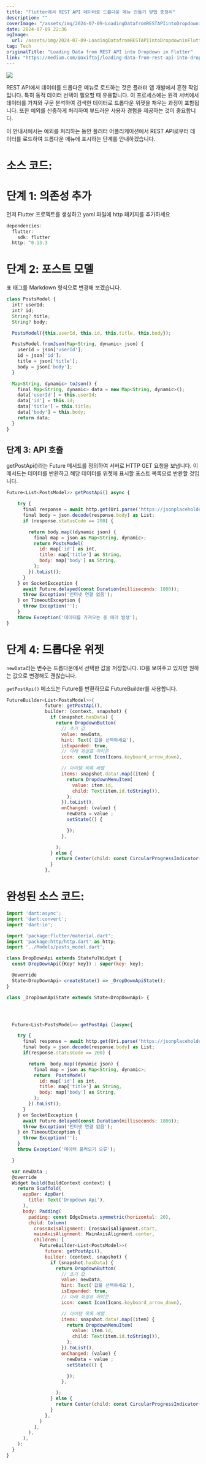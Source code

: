 ```yaml
---
title: "Flutter에서 REST API 데이터로 드롭다운 메뉴 만들기 방법 총정리"
description: ""
coverImage: "/assets/img/2024-07-09-LoadingDatafromRESTAPIintoDropdowninFlutter_0.png"
date: 2024-07-09 22:36
ogImage: 
  url: /assets/img/2024-07-09-LoadingDatafromRESTAPIintoDropdowninFlutter_0.png
tag: Tech
originalTitle: "Loading Data from REST API into Dropdown in Flutter"
link: "https://medium.com/@axiftaj/loading-data-from-rest-api-into-dropdown-in-flutter-9e788ee927d3"
---
```




<img src="/assets/img/2024-07-09-LoadingDatafromRESTAPIintoDropdowninFlutter_0.png" />

REST API에서 데이터를 드롭다운 메뉴로 로드하는 것은 플러터 앱 개발에서 흔한 작업입니다. 특히 동적 데이터 선택이 필요할 때 유용합니다. 이 프로세스에는 원격 서버에서 데이터를 가져와 구문 분석하여 검색한 데이터로 드롭다운 위젯을 채우는 과정이 포함됩니다. 또한 예외를 신중하게 처리하여 부드러운 사용자 경험을 제공하는 것이 중요합니다.

이 안내서에서는 예외를 처리하는 동안 플러터 어플리케이션에서 REST API로부터 데이터를 로드하여 드롭다운 메뉴에 표시하는 단계를 안내하겠습니다.

# 소스 코드:


<div class="content-ad"></div>

# 단계 1: 의존성 추가

먼저 Flutter 프로젝트를 생성하고 yaml 파일에 http 패키지를 추가하세요

```js
dependencies:
  flutter:
    sdk: flutter
  http: ^0.13.3
```

# 단계 2: 포스트 모델

<div class="content-ad"></div>

표 태그를 Markdown 형식으로 변경해 보겠습니다.

```js
class PostsModel {
  int? userId;
  int? id;
  String? title;
  String? body;

  PostsModel({this.userId, this.id, this.title, this.body});

  PostsModel.fromJson(Map<String, dynamic> json) {
    userId = json['userId'];
    id = json['id'];
    title = json['title'];
    body = json['body'];
  }

  Map<String, dynamic> toJson() {
    final Map<String, dynamic> data = new Map<String, dynamic>();
    data['userId'] = this.userId;
    data['id'] = this.id;
    data['title'] = this.title;
    data['body'] = this.body;
    return data;
  }
}
```

## 단계 3: API 호출

getPostApi()라는 Future 메서드를 정의하여 서버로 HTTP GET 요청을 보냅니다. 이 메서드는 데이터를 반환하고 해당 데이터를 위젯에 표시할 포스트 목록으로 반환할 것입니다.

<div class="content-ad"></div>

```js
Future<List<PostsModel>> getPostApi() async {

    try {
      final response = await http.get(Uri.parse('https://jsonplaceholder.typicode.com/posts'));
      final body = json.decode(response.body) as List;
      if (response.statusCode == 200) {

        return body.map((dynamic json) {
          final map = json as Map<String, dynamic>;
          return PostsModel(
            id: map['id'] as int,
            title: map['title'] as String,
            body: map['body'] as String,
          );
        }).toList();
      }
    } on SocketException {
      await Future.delayed(const Duration(milliseconds: 1800));
      throw Exception('인터넷 연결 없음');
    } on TimeoutException {
      throw Exception('');
    }
    throw Exception('데이터를 가져오는 중 에러 발생');
}
```

# 단계 4: 드롭다운 위젯

`newData`라는 변수는 드롭다운에서 선택한 값을 저장합니다. ID를 보여주고 있지만 원하는 값으로 변경해도 괜찮습니다.

`getPostApi()` 메소드는 Future를 반환하므로 FutureBuilder를 사용합니다.


<div class="content-ad"></div>

```js
FutureBuilder<List<PostsModel>>(
              future: getPostApi(),
              builder: (context, snapshot) {
                if (snapshot.hasData) {
                  return DropdownButton(
                    // 초기 값
                    value: newData,
                    hint: Text('값을 선택하세요'),
                    isExpanded: true,
                    // 아래 화살표 아이콘
                    icon: const Icon(Icons.keyboard_arrow_down),

                    // 아이템 목록 배열
                    items: snapshot.data!.map((item) {
                      return DropdownMenuItem(
                        value: item.id,
                        child: Text(item.id.toString()),
                      );
                    }).toList(),
                    onChanged: (value) {
                      newData = value ;
                      setState(() {

                      });
                    },

                  );
                } else {
                  return Center(child: const CircularProgressIndicator());
                }
              },
```

# 완성된 소스 코드:

```js
import 'dart:async';
import 'dart:convert';
import 'dart:io';

import 'package:flutter/material.dart';
import 'package:http/http.dart' as http;
import '../Models/posts_model.dart';

class DropDownApi extends StatefulWidget {
  const DropDownApi({Key? key}) : super(key: key);

  @override
  State<DropDownApi> createState() => _DropDownApiState();
}

class _DropDownApiState extends State<DropDownApi> {




  Future<List<PostsModel>> getPostApi ()async{

    try {
      final response = await http.get(Uri.parse('https://jsonplaceholder.typicode.com/posts')) ;
      final body = json.decode(response.body) as List;
      if(response.statusCode == 200) {

        return  body.map((dynamic json) {
          final map = json as Map<String, dynamic>;
          return  PostsModel(
            id: map['id'] as int,
            title: map['title'] as String,
            body: map['body'] as String,
          );
        }).toList();
      }
    } on SocketException {
      await Future.delayed(const Duration(milliseconds: 1800));
      throw Exception('인터넷 연결 없음');
    } on TimeoutException {
      throw Exception('');
    }
    throw Exception('데이터 불러오기 오류');

  }

  var newData ;
  @override
  Widget build(BuildContext context) {
    return Scaffold(
      appBar: AppBar(
        title: Text('Dropdown Api'),
      ),
      body: Padding(
        padding: const EdgeInsets.symmetric(horizontal: 20),
        child: Column(
          crossAxisAlignment: CrossAxisAlignment.start,
          mainAxisAlignment: MainAxisAlignment.center,
          children: [
            FutureBuilder<List<PostsModel>>(
              future: getPostApi(),
              builder: (context, snapshot) {
                if (snapshot.hasData) {
                  return DropdownButton(
                    // 초기 값
                    value: newData,
                    hint: Text('값을 선택하세요'),
                    isExpanded: true,
                    // 아래 화살표 아이콘
                    icon: const Icon(Icons.keyboard_arrow_down),

                    // 아이템 목록 배열
                    items: snapshot.data!.map((item) {
                      return DropdownMenuItem(
                        value: item.id,
                        child: Text(item.id.toString()),
                      );
                    }).toList(),
                    onChanged: (value) {
                      newData = value ;
                      setState(() {

                      });
                    },

                  );
                } else {
                  return Center(child: const CircularProgressIndicator());
                }
              },
            )
          ],
        ),
      ),
    );
  }
}
```